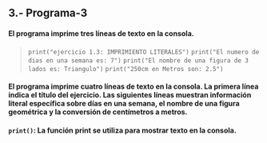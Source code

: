 ## 3.- Programa-3
#### El programa imprime tres líneas de texto en la consola.
> ```print("ejercicio 1.3: IMPRIMIENTO LITERALES")```
>  ```print("El numero de dias en una semana es: 7")```
> ```print("El nombre de una figura de 3 lados es: Triangulo")```
> ```print("250cm en Metros son: 2.5")```
#### El programa imprime cuatro líneas de texto en la consola. La primera línea indica el título del ejercicio. Las siguientes líneas muestran información literal específica sobre días en una semana, el nombre de una figura geométrica y la conversión de centímetros a metros.
#### ```print()```: La función print se utiliza para mostrar texto en la consola.
